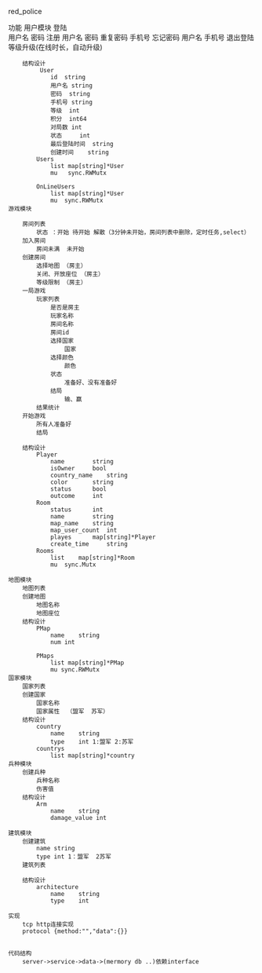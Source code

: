 red_police

功能
	用户模块
		登陆  
			用户名
			密码
		注册
			用户名
			密码
			重复密码
			手机号
		忘记密码
			用户名
			手机号
		退出登陆
		等级升级(在线时长，自动升级)
	
		结构设计
			 User
				id	string
				用户名	string		
				密码	string
				手机号	string		
				等级	int	
				积分	int64
				对局数	int
				状态     int 
				最后登陆时间	string
				创建时间	string		
			Users
				list map[string]*User
				mu   sync.RWMutx		
			
			OnLineUsers 
				list map[string]*User
				mu  sync.RWMutx
	游戏模块
		
		房间列表 
			状态 ：开始 待开始 解散（3分钟未开始，房间列表中删除，定时任务,select） 
		加入房间
			房间未满  未开始
		创建房间
			选择地图 （房主）
			关闭、开放座位 （房主）
			等级限制 （房主）
		一局游戏
			玩家列表
				是否是房主
				玩家名称
				房间名称
				房间id
				选择国家
					国家
				选择颜色
					颜色
				状态
					准备好、没有准备好
				结局
					输、赢
			结果统计
		开始游戏
			所有人准备好
			结局

		结构设计
			Player
				name		string	
				isOwner 	bool
				country_name 	string
				color 		string
				status		bool 
				outcome		int
			Room 
				status	 	int
				name		string
				map_name	string
				map_user_count	int
				playes		map[string]*Player
				create_time 	string
			Rooms  
				list	map[string]*Room
				mu 	sync.Mutx	
				
	地图模块
		地图列表
		创建地图
			地图名称
			地图座位
		结构设计
			PMap
				name 	string
				num	int
						
			PMaps 
				list map[string]*PMap
				mu sync.RWMutx
	国家模块
		国家列表
		创建国家
			国家名称
			国家属性  （盟军  苏军）
		结构设计
			country
				name 	string
				type	int 1:盟军 2:苏军
			countrys
				list map[string]*country
	兵种模块
		创建兵种
			兵种名称
			伤害值
		结构设计
			Arm
				name	string 
				damage_value int
					
	建筑模块
		创建建筑
			name string
			type int 1：盟军  2苏军 
		建筑列表

		结构设计		
			architecture
				name 	string
				type	int 

	实现
		tcp http连接实现
		protocol {method:"","data":{}}	   
			

	代码结构
		server->service->data->(mermory db ..)依赖interface
	